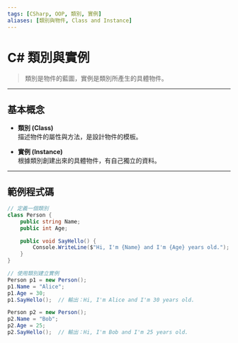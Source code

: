 ```yaml
---
tags: [CSharp, OOP, 類別, 實例]
aliases: [類別與物件, Class and Instance]
---
```


# C# 類別與實例

> 類別是物件的藍圖，實例是類別所產生的具體物件。

---

## 基本概念

- **類別 (Class)**  
  描述物件的屬性與方法，是設計物件的模板。

- **實例 (Instance)**  
  根據類別創建出來的具體物件，有自己獨立的資料。

---

## 範例程式碼

```csharp
// 定義一個類別
class Person {
    public string Name;
    public int Age;

    public void SayHello() {
        Console.WriteLine($"Hi, I'm {Name} and I'm {Age} years old.");
    }
}

// 使用類別建立實例
Person p1 = new Person();
p1.Name = "Alice";
p1.Age = 30;
p1.SayHello();  // 輸出：Hi, I'm Alice and I'm 30 years old.

Person p2 = new Person();
p2.Name = "Bob";
p2.Age = 25;
p2.SayHello();  // 輸出：Hi, I'm Bob and I'm 25 years old.

